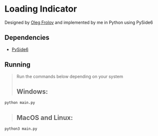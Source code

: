 # Loading Indicator
Designed by [Oleg Frolov](https://dribbble.com/shots/5421606-Loader-XL) and implemented by me in Python using PySide6

## Dependencies
- [PySide6](https://pypi.org/project/PySide6/)

## Running
> Run the commands below depending on your system
> ## **Windows**:
```console
python main.py
```
> ## **MacOS and Linux**:
```console
python3 main.py
```
